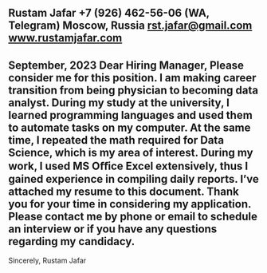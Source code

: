 Rustam Jafar
+7 (926) 462-56-06 (WA, Telegram)
Moscow, Russia
rst.jafar@gmail.com
www.rustamjafar.com
---
September, 2023
Dear Hiring Manager,
Please consider me for this position. I am making career transition from being physician to becoming data analyst.
During my study at the university, I learned programming languages and used them to automate tasks on my computer. At the same time, I repeated the math required for Data Science, which is my area of interest. During my work, I used MS Oﬀice Excel extensively, thus I gained experience in compiling daily reports.
I’ve attached my resume to this document. Thank you for your time in considering my application. Please contact me by phone or email to schedule an interview or if you have any questions regarding my candidacy.
---
Sincerely, Rustam Jafar
